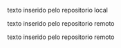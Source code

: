 texto inserido pelo repositorio local

texto inserido pelo repositorio remoto

texto inserido pelo repositorio remoto